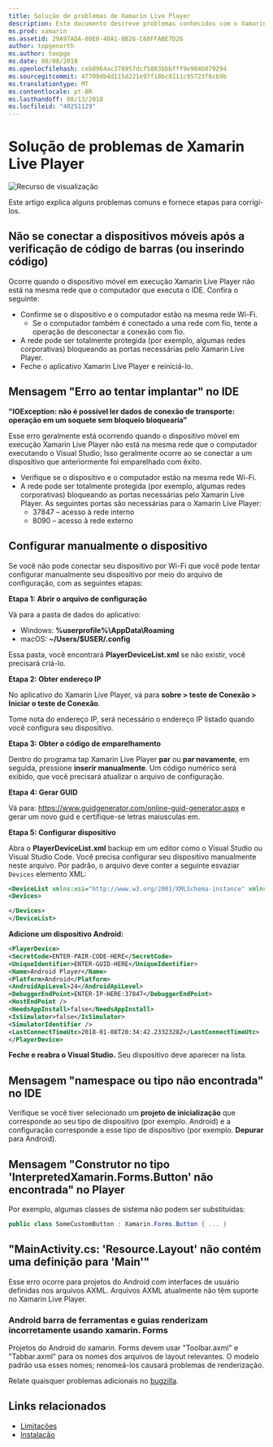 ```yaml
---
title: Solução de problemas de Xamarin Live Player
description: Este documento descreve problemas conhecidos com o Xamarin Live Player e possíveis correções. Ele aborda problemas de conexão, problemas de configuração e muito mais.
ms.prod: xamarin
ms.assetid: 29A97ADA-80E0-40A1-8B26-C68FFABE7D26
author: topgenorth
ms.author: toopge
ms.date: 08/08/2018
ms.openlocfilehash: ceb8964ac378957dcf5883bbbfff9e984b079294
ms.sourcegitcommit: 47709db4d115d221e97f18bc8111c95723f6cb9b
ms.translationtype: MT
ms.contentlocale: pt-BR
ms.lasthandoff: 08/13/2018
ms.locfileid: "40251129"
---
```

# <a name="troubleshooting-xamarin-live-player"></a>Solução de problemas de Xamarin Live Player

![Recurso de visualização](~/media/shared/preview.png)

Este artigo explica alguns problemas comuns e fornece etapas para corrigi-los.

## <a name="mobile-device-does-not-connect-after-scanning-barcode-or-entering-code"></a>Não se conectar a dispositivos móveis após a verificação de código de barras (ou inserindo código)

Ocorre quando o dispositivo móvel em execução Xamarin Live Player não está na mesma rede que o computador que executa o IDE. Confira o seguinte:

- Confirme se o dispositivo e o computador estão na mesma rede Wi-Fi.
  - Se o computador também é conectado a uma rede com fio, tente a operação de desconectar a conexão com fio.
- A rede pode ser totalmente protegida (por exemplo, algumas redes corporativas) bloqueando as portas necessárias pelo Xamarin Live Player.
- Feche o aplicativo Xamarin Live Player e reiniciá-lo.

## <a name="error-while-trying-to-deploy-message-in-ide"></a>Mensagem "Erro ao tentar implantar" no IDE

**"IOException: não é possível ler dados de conexão de transporte: operação em um soquete sem bloqueio bloquearia"**

Esse erro geralmente está ocorrendo quando o dispositivo móvel em execução Xamarin Live Player não está na mesma rede que o computador executando o Visual Studio; Isso geralmente ocorre ao se conectar a um dispositivo que anteriormente foi emparelhado com êxito.

* Verifique se o dispositivo e o computador estão na mesma rede Wi-Fi.
* A rede pode ser totalmente protegida (por exemplo, algumas redes corporativas) bloqueando as portas necessárias pelo Xamarin Live Player. As seguintes portas são necessárias para o Xamarin Live Player:
  * 37847 – acesso à rede interno 
  * 8090 – acesso à rede externo

## <a name="manually-configure-device"></a>Configurar manualmente o dispositivo

Se você não pode conectar seu dispositivo por Wi-Fi que você pode tentar configurar manualmente seu dispositivo por meio do arquivo de configuração, com as seguintes etapas:

**Etapa 1: Abrir o arquivo de configuração**

Vá para a pasta de dados do aplicativo:

* Windows: **%userprofile%\AppData\Roaming**
* macOS: **~/Users/$USER/.config**

Essa pasta, você encontrará **PlayerDeviceList.xml** se não existir, você precisará criá-lo.

**Etapa 2: Obter endereço IP**

No aplicativo do Xamarin Live Player, vá para **sobre > teste de Conexão > Iniciar o teste de Conexão**.

Tome nota do endereço IP, será necessário o endereço IP listado quando você configura seu dispositivo.

**Etapa 3: Obter o código de emparelhamento**

Dentro do programa tap Xamarin Live Player **par** ou **par novamente**, em seguida, pressione **inserir manualmente**. Um código numérico será exibido, que você precisará atualizar o arquivo de configuração.

**Etapa 4: Gerar GUID**

Vá para: https://www.guidgenerator.com/online-guid-generator.aspx e gerar um novo guid e certifique-se letras maiusculas em.

**Etapa 5: Configurar dispositivo**

Abra o **PlayerDeviceList.xml** backup em um editor como o Visual Studio ou Visual Studio Code. Você precisa configurar seu dispositivo manualmente neste arquivo. Por padrão, o arquivo deve conter a seguinte esvaziar `Devices` elemento XML:

```xml
<DeviceList xmlns:xsi="http://www.w3.org/2001/XMLSchema-instance" xmlns:xsd="http://www.w3.org/2001/XMLSchema">
<Devices>

</Devices>
</DeviceList>
```

**Adicione um dispositivo Android:**

```xml
<PlayerDevice>
<SecretCode>ENTER-PAIR-CODE-HERE</SecretCode>
<UniqueIdentifier>ENTER-GUID-HERE</UniqueIdentifier>
<Name>Android Player</Name>
<Platform>Android</Platform>
<AndroidApiLevel>24</AndroidApiLevel>
<DebuggerEndPoint>ENTER-IP-HERE:37847</DebuggerEndPoint>
<HostEndPoint />
<NeedsAppInstall>false</NeedsAppInstall>
<IsSimulator>false</IsSimulator>
<SimulatorIdentifier />
<LastConnectTimeUtc>2018-01-08T20:34:42.2332328Z</LastConnectTimeUtc>
</PlayerDevice>
```

**Feche e reabra o Visual Studio.** Seu dispositivo deve aparecer na lista.

## <a name="type-or-namespace-cannot-be-found-message-in-ide"></a>Mensagem "namespace ou tipo não encontrada" no IDE

Verifique se você tiver selecionado um **projeto de inicialização** que corresponde ao seu tipo de dispositivo (por exemplo. Android) e a configuração corresponde a esse tipo de dispositivo (por exemplo. **Depurar** para Android).

## <a name="constructor-on-type-interpretedxamarinformsbutton-not-found-message-in-player"></a>Mensagem "Construtor no tipo 'InterpretedXamarin.Forms.Button' não encontrada" no Player

Por exemplo, algumas classes de sistema não podem ser substituídas:

```csharp
public class SomeCustomButton : Xamarin.Forms.Button { ... }
```

## <a name="mainactivitycs-resourcelayout-does-not-contain-a-definition-for-main"></a>"MainActivity.cs: 'Resource.Layout' não contém uma definição para 'Main'"

Esse erro ocorre para projetos do Android com interfaces de usuário definidas nos arquivos AXML.
Arquivos AXML atualmente não têm suporte no Xamarin Live Player.

### <a name="android-toolbar-and-tabs-render-incorrectly-using-xamarinforms"></a>Android barra de ferramentas e guias renderizam incorretamente usando xamarin. Forms

Projetos do Android do xamarin. Forms devem usar "Toolbar.axml" e "Tabbar.axml" para os nomes dos arquivos de layout relevantes. O modelo padrão usa esses nomes; renomeá-los causará problemas de renderização.

Relate quaisquer problemas adicionais no [bugzilla](https://aka.ms/live-player-report-issue).

## <a name="related-links"></a>Links relacionados

- [Limitações](~/tools/live-player/limitations.md)
- [Instalação](~/tools/live-player/install.md)
